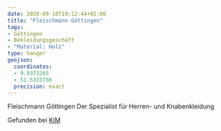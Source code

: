 ```yaml
---
date: 2020-09-10T19:12:44+02:00
title: "Fleischmann Göttingen"
tags:
- Göttingen
- Bekleidungsgeschäft
- "Material: Holz"
type: hanger
geojson:
  coordinates:
  - 9.9373265
  - 51.5333756
  precision: exact
---
```

Fleischmann Göttingen Der Spezialist für Herren- und Knabenkleidung

<div class="source">Gefunden bei <a href="https://www.neue-arbeit-brockensammlung.de/geschaefte/zweigstelle-kim/">KiM</a></div>
